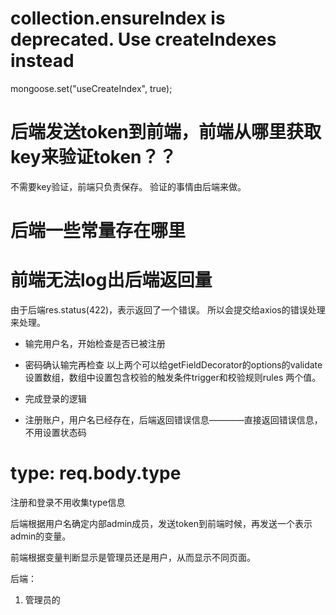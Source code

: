 # collection.ensureIndex is deprecated. Use createIndexes instead
mongoose.set("useCreateIndex", true);

# 后端发送token到前端，前端从哪里获取key来验证token？？
不需要key验证，前端只负责保存。
验证的事情由后端来做。

# 后端一些常量存在哪里

# 前端无法log出后端返回量
由于后端res.status(422)，表示返回了一个错误。
所以会提交给axios的错误处理来处理。


- 输完用户名，开始检查是否已被注册
- 密码确认输完再检查
以上两个可以给getFieldDecorator的options的validate设置数组，数组中设置包含校验的触发条件trigger和校验规则rules 两个值。

- 完成登录的逻辑    
- 注册账户，用户名已经存在，后端返回错误信息————直接返回错误信息，不用设置状态码






# type: req.body.type
注册和登录不用收集type信息

后端根据用户名确定内部admin成员，发送token到前端时候，再发送一个表示admin的变量。

前端根据变量判断显示是管理员还是用户，从而显示不同页面。


后端：
1. 管理员的

# 
















